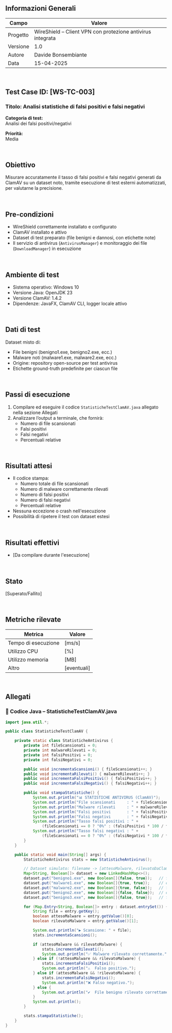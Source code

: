 ## Informazioni Generali

| Campo     | Valore                                                    |
|-----------|------------------------------------------------------------|
| Progetto  | WireShield – Client VPN con protezione antivirus integrata |
| Versione  | 1.0                                                        |
| Autore    | Davide Bonsembiante                                        |
| Data      | 15-04-2025                                                 |

&nbsp;

## Test Case ID: [WS-TC-003] 
### Titolo: Analisi statistiche di falsi positivi e falsi negativi

**Categoria di test:**  
Analisi dei falsi positivi/negativi

**Priorità:**  
Media

&nbsp;

## Obiettivo  
Misurare accuratamente il tasso di falsi positivi e falsi negativi generati da ClamAV su un dataset noto, tramite esecuzione di test esterni automatizzati, per valutarne la precisione.

&nbsp;

## Pre-condizioni

- WireShield correttamente installato e configurato  
- ClamAV installato e attivo
- Dataset di test preparato (file benigni e dannosi, con etichette note)
- Il servizio di antivirus (`AntivirusManager`) e monitoraggio dei file (`DownloadManager`) in esecuzione  

&nbsp;

## Ambiente di test

- Sistema operativo: Windows 10 
- Versione Java: OpenJDK 23 
- Versione ClamAV: 1.4.2
- Dipendenze: JavaFX, ClamAV CLI, logger locale attivo

&nbsp;

## Dati di test

Dataset misto di:
- File benigni (benigno1.exe, benigno2.exe, ecc.)
- Malware noti (malware1.exe, malware2.exe, ecc.)
- Origine: repository open-source per test antivirus
- Etichette ground-truth predefinite per ciascun file

&nbsp;

## Passi di esecuzione

1. Compilare ed eseguire il codice `StatisticheTestClamAV.java` allegato nella sezione Allegati
2. Analizzare l’output a terminale, che fornirà:
   - Numero di file scansionati
   - Falsi positivi
   - Falsi negativi
   - Percentuali relative

&nbsp;

## Risultati attesi

- Il codice stampa:
  - Numero totale di file scansionati
  - Numero di malware correttamente rilevati
  - Numero di falsi positivi
  - Numero di falsi negativi
  - Percentuali relative
- Nessuna eccezione o crash nell'esecuzione
- Possibilità di ripetere il test con dataset estesi

&nbsp;

## Risultati effettivi

- [Da compilare durante l'esecuzione]

&nbsp;

## Stato

[Superato/Fallito]

&nbsp;

## Metriche rilevate

| Metrica             | Valore    |
|---------------------|-----------|
| Tempo di esecuzione | [ms/s]    |
| Utilizzo CPU        | [%]       |
| Utilizzo memoria    | [MB]      |
| Altro               | [eventuali]

&nbsp;

## Allegati

### 📄 Codice Java – StatisticheTestClamAV.java

```java
import java.util.*;

public class StatisticheTestClamAV {

    private static class StatisticheAntivirus {
        private int fileScansionati = 0;
        private int malwareRilevati = 0;
        private int falsiPositivi = 0;
        private int falsiNegativi = 0;

        public void incrementaScansioni() { fileScansionati++; }
        public void incrementaRilevati() { malwareRilevati++; }
        public void incrementaFalsiPositivi() { falsiPositivi++; }
        public void incrementaFalsiNegativi() { falsiNegativi++; }

        public void stampaStatistiche() {
            System.out.println("📊 STATISTICHE ANTIVIRUS (ClamAV)");
            System.out.println("File scansionati     : " + fileScansionati);
            System.out.println("Malware rilevati     : " + malwareRilevati);
            System.out.println("Falsi positivi       : " + falsiPositivi);
            System.out.println("Falsi negativi       : " + falsiNegativi);
            System.out.println("Tasso falsi positivi : " +
                (fileScansionati == 0 ? "0%" : (falsiPositivi * 100 / fileScansionati) + "%"));
            System.out.println("Tasso falsi negativi : " +
                (fileScansionati == 0 ? "0%" : (falsiNegativi * 100 / fileScansionati) + "%"));
        }
    }

    public static void main(String[] args) {
        StatisticheAntivirus stats = new StatisticheAntivirus();

        // Dataset simulato: filename -> [attesoMalware, rilevatoDaClamAV]
        Map<String, Boolean[]> dataset = new LinkedHashMap<>();
        dataset.put("benigno1.exe", new Boolean[]{false, true});   // falso positivo
        dataset.put("malware1.exe", new Boolean[]{true, true});    // corretto
        dataset.put("malware2.exe", new Boolean[]{true, false});   // falso negativo
        dataset.put("benigno2.exe", new Boolean[]{false, false});  // corretto
        dataset.put("benigno3.exe", new Boolean[]{false, true});   // falso positivo

        for (Map.Entry<String, Boolean[]> entry : dataset.entrySet()) {
            String file = entry.getKey();
            boolean attesoMalware = entry.getValue()[0];
            boolean rilevatoMalware = entry.getValue()[1];

            System.out.println("▶ Scansione: " + file);
            stats.incrementaScansioni();

            if (attesoMalware && rilevatoMalware) {
                stats.incrementaRilevati();
                System.out.println("✅ Malware rilevato correttamente.");
            } else if (!attesoMalware && rilevatoMalware) {
                stats.incrementaFalsiPositivi();
                System.out.println("⚠️  Falso positivo.");
            } else if (attesoMalware && !rilevatoMalware) {
                stats.incrementaFalsiNegativi();
                System.out.println("❌ Falso negativo.");
            } else {
                System.out.println("✔️  File benigno rilevato correttamente.");
            }
            System.out.println();
        }

        stats.stampaStatistiche();
    }
}
```